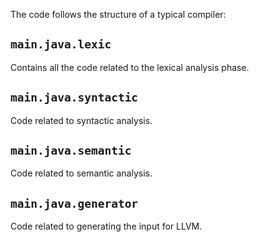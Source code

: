 The code follows the structure of a typical compiler:

## `main.java.lexic`

Contains all the code related to the lexical analysis phase.

## `main.java.syntactic`

Code related to syntactic analysis.

## `main.java.semantic`

Code related to semantic analysis.

## `main.java.generator`

Code related to generating the input for LLVM.

